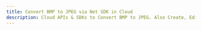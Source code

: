 ---title: Convert BMP to JPEG via Net SDK in Clouddescription: Cloud APIs & SDKs to Convert BMP to JPEG. Also Create, Edit & Render Microsoft Word & OpenOffice documents in the Cloud.---